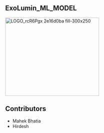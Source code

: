 ## ExoLumin_ML_MODEL
<img width="300" height="250" alt="LOGO_rcR6Pgx 2e16d0ba fill-300x250" src="https://github.com/user-attachments/assets/232166c0-130e-49db-b3ec-032f1f3f82ec" />


## Contributors
- Mahek Bhatia
- Hirdesh
